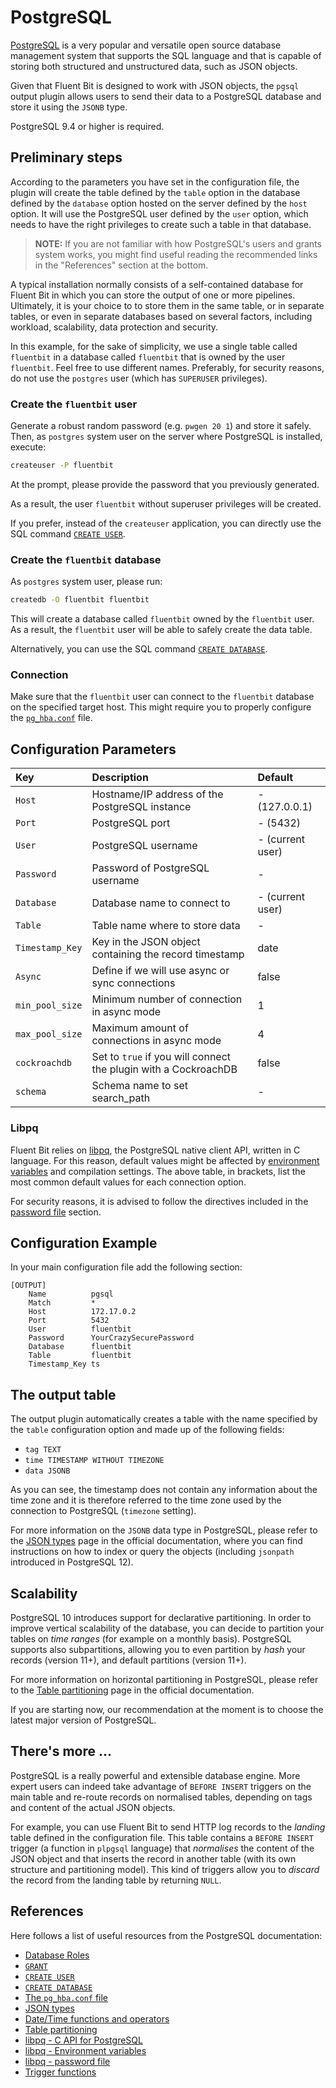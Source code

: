 # PostgreSQL

[PostgreSQL](https://www.postgresql.org) is a very popular and versatile open source database management system that supports the SQL language and that is capable of storing both structured and unstructured data, such as JSON objects.

Given that Fluent Bit is designed to work with JSON objects, the `pgsql` output plugin allows users to send their data to a PostgreSQL database and store it using the `JSONB` type.

PostgreSQL 9.4 or higher is required.

## Preliminary steps

According to the parameters you have set in the configuration file, the plugin will create the table defined by the `table` option in the database defined by the `database` option hosted on the server defined by the `host` option. It will use the PostgreSQL user defined by the `user` option, which needs to have the right privileges to create such a table in that database.

> **NOTE:** If you are not familiar with how PostgreSQL's users and grants system works, you might find useful reading the recommended links in the "References" section at the bottom.

A typical installation normally consists of a self-contained database for Fluent Bit in which you can store the output of one or more pipelines. Ultimately, it is your choice to to store them in the same table, or in separate tables, or even in separate databases based on several factors, including workload, scalability, data protection and security.

In this example, for the sake of simplicity, we use a single table called `fluentbit` in a database called `fluentbit` that is owned by the user `fluentbit`. Feel free to use different names. Preferably, for security reasons, do not use the `postgres` user \(which has `SUPERUSER` privileges\).

### Create the `fluentbit` user

Generate a robust random password \(e.g. `pwgen 20 1`\) and store it safely. Then, as `postgres` system user on the server where PostgreSQL is installed, execute:

```bash
createuser -P fluentbit
```

At the prompt, please provide the password that you previously generated.

As a result, the user `fluentbit` without superuser privileges will be created.

If you prefer, instead of the `createuser` application, you can directly use the SQL command [`CREATE USER`](https://www.postgresql.org/docs/current/sql-createuser.html).

### Create the `fluentbit` database

As `postgres` system user, please run:

```bash
createdb -O fluentbit fluentbit
```

This will create a database called `fluentbit` owned by the `fluentbit` user. As a result, the `fluentbit` user will be able to safely create the data table.

Alternatively, you can use the SQL command [`CREATE DATABASE`](https://www.postgresql.org/docs/current/sql-createdatabase.html).

### Connection

Make sure that the `fluentbit` user can connect to the `fluentbit` database on the specified target host. This might require you to properly configure the [`pg_hba.conf`](https://www.postgresql.org/docs/current/auth-pg-hba-conf.html) file.

## Configuration Parameters

| Key | Description | Default |
| :--- | :--- | :--- |
| `Host` | Hostname/IP address of the PostgreSQL instance | - \(127.0.0.1\) |
| `Port` | PostgreSQL port | - \(5432\) |
| `User` | PostgreSQL username | - \(current user\) |
| `Password` | Password of PostgreSQL username | - |
| `Database` | Database name to connect to | - \(current user\) |
| `Table` | Table name where to store data | - |
| `Timestamp_Key` | Key in the JSON object containing the record timestamp | date |
| `Async` | Define if we will use async or sync connections | false |
| `min_pool_size` | Minimum number of connection in async mode | 1 |
| `max_pool_size` | Maximum amount of connections in async mode | 4 |
| `cockroachdb` | Set to `true` if you will connect the plugin with a CockroachDB | false |
| `schema` | Schema name to set search_path | - |

### Libpq

Fluent Bit relies on [libpq](https://www.postgresql.org/docs/current/libpq.html), the PostgreSQL native client API, written in C language. For this reason, default values might be affected by [environment variables](https://www.postgresql.org/docs/current/libpq-envars.html) and compilation settings. The above table, in brackets, list the most common default values for each connection option.

For security reasons, it is advised to follow the directives included in the [password file](https://www.postgresql.org/docs/current/libpq-pgpass.html) section.

## Configuration Example

In your main configuration file add the following section:

```text
[OUTPUT]
    Name          pgsql
    Match         *
    Host          172.17.0.2
    Port          5432
    User          fluentbit
    Password      YourCrazySecurePassword
    Database      fluentbit
    Table         fluentbit
    Timestamp_Key ts
```

## The output table

The output plugin automatically creates a table with the name specified by the `table` configuration option and made up of the following fields:

* `tag TEXT`
* `time TIMESTAMP WITHOUT TIMEZONE`
* `data JSONB`

As you can see, the timestamp does not contain any information about the time zone and it is therefore referred to the time zone used by the connection to PostgreSQL \(`timezone` setting\).

For more information on the `JSONB` data type in PostgreSQL, please refer to the [JSON types](https://www.postgresql.org/docs/current/datatype-json.html) page in the official documentation, where you can find instructions on how to index or query the objects \(including `jsonpath` introduced in PostgreSQL 12\).

## Scalability

PostgreSQL 10 introduces support for declarative partitioning. In order to improve vertical scalability of the database, you can decide to partition your tables on _time ranges_ \(for example on a monthly basis\). PostgreSQL supports also subpartitions, allowing you to even partition by _hash_ your records \(version 11+\), and default partitions \(version 11+\).

For more information on horizontal partitioning in PostgreSQL, please refer to the [Table partitioning](https://www.postgresql.org/docs/current/ddl-partitioning.html) page in the official documentation.

If you are starting now, our recommendation at the moment is to choose the latest major version of PostgreSQL.

## There's more ...

PostgreSQL is a really powerful and extensible database engine. More expert users can indeed take advantage of `BEFORE INSERT` triggers on the main table and re-route records on normalised tables, depending on tags and content of the actual JSON objects.

For example, you can use Fluent Bit to send HTTP log records to the _landing_ table defined in the configuration file. This table contains a `BEFORE INSERT` trigger \(a function in `plpgsql` language\) that _normalises_ the content of the JSON object and that inserts the record in another table \(with its own structure and partitioning model\). This kind of triggers allow you to _discard_ the record from the landing table by returning `NULL`.

## References

Here follows a list of useful resources from the PostgreSQL documentation:

* [Database Roles](https://www.postgresql.org/docs/current/user-manag.html)
* [`GRANT`](https://www.postgresql.org/docs/current/sql-grant.html)
* [`CREATE USER`](https://www.postgresql.org/docs/current/sql-createuser.html)
* [`CREATE DATABASE`](https://www.postgresql.org/docs/current/sql-createdatabase.html)
* [The `pg_hba.conf` file](https://www.postgresql.org/docs/current/auth-pg-hba-conf.html)
* [JSON types](https://www.postgresql.org/docs/current/datatype-json.html)
* [Date/Time functions and operators](https://www.postgresql.org/docs/current/functions-datetime.html)
* [Table partitioning](https://www.postgresql.org/docs/current/ddl-partitioning.html)
* [libpq - C API for PostgreSQL](https://www.postgresql.org/docs/current/libpq.html)
* [libpq - Environment variables](https://www.postgresql.org/docs/current/libpq-envars.html)
* [libpq - password file](https://www.postgresql.org/docs/current/libpq-pgpass.html)
* [Trigger functions](https://www.postgresql.org/docs/current/plpgsql-trigger.html)


